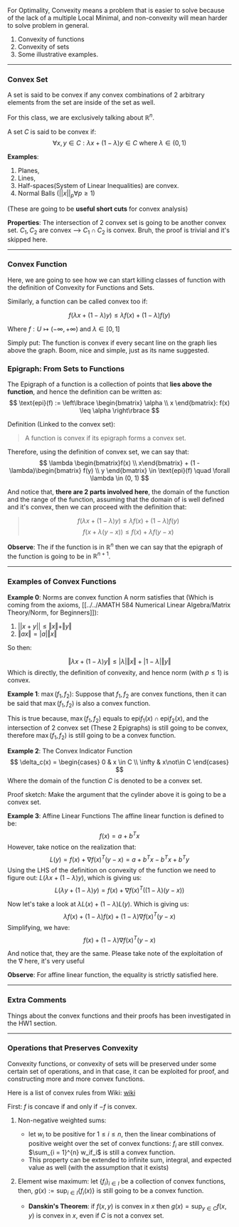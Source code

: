 For Optimality, Convexity means a problem that is easier to solve because of the lack of a multiple Local Minimal, and non-convexity will mean harder to solve problem in general. 
1. Convexity of functions
2. Convexity of sets
3. Some illustrative examples.

---
### **Convex Set**
A set is said to be convex if any convex combinations of 2 arbitrary elements from the set are inside of the set as well. 

For this class, we are exclusively talking about $\mathbb{R}^n$. 

A set $C$ is said to be convex if: 
$$
\forall x, y \in C: \lambda x + (1-\lambda)y \in C \text{ where } \lambda \in (0, 1)
$$

**Examples**: 
1. Planes,
2. Lines,
3. Half-spaces(System of Linear Inequalities) are convex.
4. Normal Balls ($||x||_p \forall p \geq 1$)

(These are going to be **useful short cuts** for convex analysis)

**Properties**: 
The intersection of 2 convex set is going to be another convex set. $C_1, C_2$ are convex --> $C_1 \cap C_2$ is convex. Bruh, the proof is trivial and it's skipped here. 


---
### **Convex Function** 
Here, we are going to see how we can start killing classes of function with the definition of Convexity for Functions and Sets.

Similarly, a function can be called convex too if: 

$$
f(\lambda x + (1 - \lambda)y) \leq \lambda f(x) + (1 - \lambda)f(y)
$$

Where $f:U \mapsto (-\infty, +\infty)$ and $\lambda \in [0, 1]$

Simply put: The function is convex if every secant line on the graph lies above the graph. Boom, nice and simple, just as its name suggested. 

### **Epigraph: From Sets to Functions**
The Epigraph of a function is a collection of points that **lies above the function**, and hence the definition can be written as: 
$$
\text{epi}(f) := \left\lbrace
\begin{bmatrix}
\alpha \\ x
\end{bmatrix}: 
f(x) \leq \alpha
\right\rbrace
$$

Definition (Linked to the convex set):
>A function is convex if its epigraph forms a convex set. 

Therefore, using the definition of convex set, we can say that: 
$$
\lambda \begin{bmatrix}f(x) \\ x\end{bmatrix} + (1 - \lambda)\begin{bmatrix}
f(y) \\ y
\end{bmatrix}
\in 
\text{epi}(f) \quad \forall \lambda \in (0, 1)
$$

And notice that, **there are 2 parts involved here**, the domain of the function and the range of the function, assuming that the domain of is well defined and it's convex, then we can proceed with the definition that: 
> $$
> f(\lambda x + (1 - \lambda) y) \leq \lambda f(x) + (1 - \lambda)f(y)
> $$
>$$
>f(x + \lambda(y - x)) \le f(x) + \lambda f(y - x)
>$$

**Observe**: 
The if the function is in $\mathbb{R}^{n}$ then we can say that the epigraph of the function is going to be in $\mathbb{R}^{n + 1}$.

---
### **Examples of Convex Functions**
**Example 0**: Norms are convex function 
A norm satisfies that (Which is coming from the axioms, [[../../AMATH 584 Numerical Linear Algebra/Matrix Theory/Norm, for Beginners]]):
1. $||x + y||\leq \Vert x\Vert + \Vert y \Vert$
2. $\Vert ax \Vert = |a|\Vert x \Vert$

So then: 

$$
\Vert \lambda x + (1 - \lambda)y\Vert  \le |\lambda|\Vert x\Vert 
+
|1 - \lambda|\Vert y\Vert 
$$
Which is directly, the definition of convexity, and hence norm (with $p \le 1$) is convex. 

**Example 1**: $\max(f_1, f_2)$: 
Suppose that $f_1, f_2$ are convex functions, then it can be said that $\max(f_1, f_2)$ is also a convex function.

This is true because, $\max(f_1, f_2)$ equals to $\text{epi}f_1(x) \cap \text{epi}f_2(x)$, and the intersection of 2 convex set (These 2 Epigraphs) is still going to be convex, therefore $\max(f_1, f_2)$ is still going to be a convex function. 

**Example 2**: The Convex Indicator Function
$$
\delta_c(x) = \begin{cases}
0 & x \in C \\ \infty & x\not\in C
\end{cases}
$$
Where the domain of the function $C$ is denoted to be a convex set. 

Proof sketch: Make the argument that the cylinder above it is going to be a convex set. 


**Example 3**: Affine Linear Functions
The affine linear function is defined to be: 
$$
f(x)= a + b^Tx
$$
However, take notice on the realization that:
$$
L(y) = f(x) + \nabla f(x)^T(y - x) = a + b^Tx - b^Tx + b^Ty
$$
Using the LHS of the definition on convexity of the function we need to figure out: $L(\lambda x + (1 - \lambda)y)$, which is giving us: 
$$
L(\lambda y + (1 - \lambda)y) = f(x) + \nabla f(x)^T((1 - \lambda)(y - x))
$$

Now let's take a look at $\lambda L(x) + (1 - \lambda) L(y)$. Which is giving us: 
$$
\lambda f(x) + (1 - \lambda)f(x) + (1 - \lambda)\nabla f(x)^T(y - x)
$$
Simplifying, we have: 
$$
f(x) + (1 - \lambda)\nabla f(x)^T(y - x)
$$

And notice that, they are the same. Please take note of the exploitation of the $\nabla$ here, it's very useful

**Observe**: 
For affine linear function, the equality is strictly satisfied here. 

---
### **Extra Comments**
Things about the convex functions and their proofs has been investigated in the HW1 section. 

---
### **Operations that Preserves Convexity**
Convexity functions, or convexity of sets will be preserved under some certain set of operations, and in that case, it can be exploited for proof, and constructing more and more convex functions. 

Here is a list of convex rules from Wiki: [wiki](https://www.wikiwand.com/en/Convex_function)

First: $f$ is concave if and only if $-f$ is convex. 

1. Non-negative weighted sums: 
	* let $w_i$ to be positive for $1\le i \le n$, then the linear combinations of positive weight over the set of convex functions: $f_i$ are still convex. $\sum_{i = 1}^{n} w_if_i$ is still a convex function. 
	* This property can be extended to infinite sum, integral, and expected value as well (with the assumption that it exists)

2. Element wise maximum: let $\{f_i\}_{i\in I}$ be a collection of convex functions, then, $g(x):= \sup_{i \in I}\{f_i{(x)}\}$ is still going to be a convex function. 
	* **Danskin's Theorem**: if $f(x,y)$ is convex in $x$ then $g(x) = \sup_{y\in C}f(x, y)$ is convex in $x$, even if $C$ is not a convex set. 


